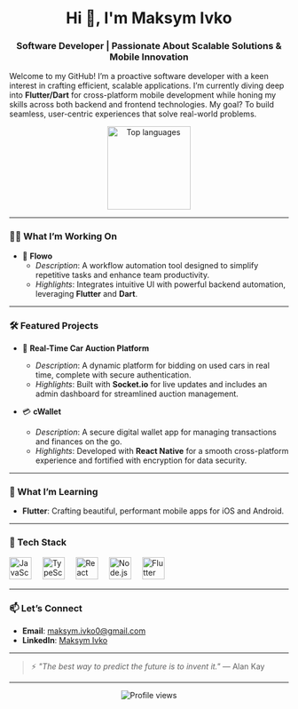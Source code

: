 <h1 align="center">Hi 👋, I'm Maksym Ivko</h1>
<h3 align="center">Software Developer | Passionate About Scalable Solutions & Mobile Innovation</h3>

<!-- Introduction section -->
<p align="left">
  Welcome to my GitHub! I’m a proactive software developer with a keen interest in crafting efficient, scalable applications. I’m currently diving deep into <strong>Flutter/Dart</strong> for cross-platform mobile development while honing my skills across both backend and frontend technologies. My goal? To build seamless, user-centric experiences that solve real-world problems.
</p>

<div align="center">
  <img src="https://github-readme-stats.vercel.app/api/top-langs?username=Zu9zwan9&locale=en&hide_title=false&layout=compact&card_width=320&langs_count=12&theme=dracula&hide_border=false" height="150" alt="Top languages" />
</div>

---

### 👨‍💻 What I’m Working On
- 🌊 **Flowo**  
  - *Description*: A workflow automation tool designed to simplify repetitive tasks and enhance team productivity.  
  - *Highlights*: Integrates intuitive UI with powerful backend automation, leveraging **Flutter** and **Dart**.

---

### 🛠️ Featured Projects

- 🚗 **Real-Time Car Auction Platform**  
  - *Description*: A dynamic platform for bidding on used cars in real time, complete with secure authentication.  
  - *Highlights*: Built with **Socket.io** for live updates and includes an admin dashboard for streamlined auction management.

- 💳 **cWallet**  
  - *Description*: A secure digital wallet app for managing transactions and finances on the go.  
  - *Highlights*: Developed with **React Native** for a smooth cross-platform experience and fortified with encryption for data security.

---

### 🌱 What I’m Learning
- **Flutter**: Crafting beautiful, performant mobile apps for iOS and Android.   

---

### 🧰 Tech Stack
<div align="left">
  <img src="https://cdn.jsdelivr.net/gh/devicons/devicon/icons/javascript/javascript-original.svg" height="40" alt="JavaScript" title="JavaScript" />
  <img width="12" />
  <img src="https://cdn.jsdelivr.net/gh/devicons/devicon/icons/typescript/typescript-original.svg" height="40" alt="TypeScript" title="TypeScript" />
  <img width="12" />
  <img src="https://cdn.jsdelivr.net/gh/devicons/devicon/icons/react/react-original.svg" height="40" alt="React" title="React" />
  <img width="12" />
  <img src="https://cdn.jsdelivr.net/gh/devicons/devicon/icons/nodejs/nodejs-original.svg" height="40" alt="Node.js" title="Node.js" />
  <img width="12" />
  <img src="https://cdn.jsdelivr.net/gh/devicons/devicon/icons/flutter/flutter-original.svg" height="40" alt="Flutter" title="Flutter" />
</div>

---

### 📫 Let’s Connect
- **Email**: [maksym.ivko0@gmail.com](mailto:maksym.ivko0@gmail.com)  
- **LinkedIn**: [Maksym Ivko](https://www.linkedin.com/in/maksym-ivko)  

---

> ⚡ *"The best way to predict the future is to invent it."* — Alan Kay

---

<p align="center">
  <img src="https://komarev.com/ghpvc/?username=Zu9zwan9&style=flat-square&color=blue" alt="Profile views" />
</p>
